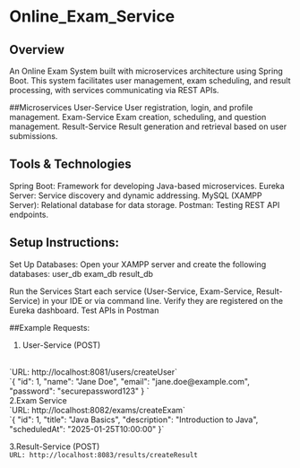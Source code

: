 # Online_Exam_Service

## Overview
An Online Exam System built with microservices architecture using Spring Boot. This system facilitates user management, exam scheduling, and result processing, with services communicating via REST APIs.

##Microservices
User-Service
User registration, login, and profile management.
Exam-Service
Exam creation, scheduling, and question management.
Result-Service
Result generation and retrieval based on user submissions.

## Tools & Technologies
Spring Boot: Framework for developing Java-based microservices.
Eureka Server: Service discovery and dynamic addressing.
MySQL (XAMPP Server): Relational database for data storage.
Postman: Testing REST API endpoints.

## Setup Instructions:
Set Up Databases:
Open your XAMPP server and create the following databases:
user_db
exam_db
result_db

Run the Services
Start each service (User-Service, Exam-Service, Result-Service) in your IDE or via command line.
Verify they are registered on the Eureka dashboard.
Test APIs in Postman

##Example Requests:
1. User-Service (POST)
 <br>
`URL: http://localhost:8081/users/createUser`<br>
`{ 
  "id": 1, 
  "name": "Jane Doe", 
  "email": "jane.doe@example.com", 
  "password": "securepassword123" 
}
`
<br>
2.Exam Service
<br>
`URL: http://localhost:8082/exams/createExam`
<br>
`{ 
  "id": 1, 
  "title": "Java Basics", 
  "description": "Introduction to Java", 
  "scheduledAt": "2025-01-25T10:00:00" 
}`
<br>

3.Result-Service (POST)
<br>
`URL: http://localhost:8083/results/createResult `
<br>
